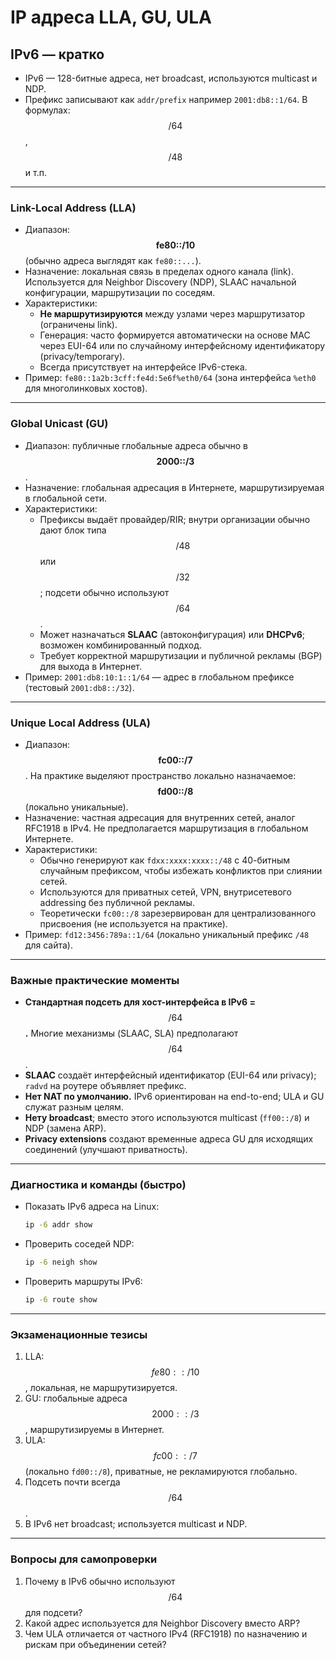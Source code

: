 # IP адреса LLA, GU, ULA

## IPv6 — кратко

* IPv6 — 128-битные адреса, нет broadcast, используются multicast и NDP.
* Префикс записывают как `addr/prefix` например `2001:db8::1/64`. В формулах: $$/64$$, $$/48$$ и т.п.

***

### Link-Local Address (LLA)

* Диапазон: $$\textbf{fe80::/10}$$ (обычно адреса выглядят как `fe80::...`).
* Назначение: локальная связь в пределах одного канала (link). Используется для Neighbor Discovery (NDP), SLAAC начальной конфигурации, маршрутизации по соседям.
* Характеристики:
  * **Не маршрутизируются** между узлами через маршрутизатор (ограничены link).
  * Генерация: часто формируется автоматически на основе MAC через EUI-64 или по случайному интерфейсному идентификатору (privacy/temporary).
  * Всегда присутствует на интерфейсе IPv6-стека.
* Пример: `fe80::1a2b:3cff:fe4d:5e6f%eth0/64` (зона интерфейса `%eth0` для многолинковых хостов).

***

### Global Unicast (GU)

* Диапазон: публичные глобальные адреса обычно в $$\textbf{2000::/3}$$.
* Назначение: глобальная адресация в Интернете, маршрутизируемая в глобальной сети.
* Характеристики:
  * Префиксы выдаёт провайдер/RIR; внутри организации обычно дают блок типа $$/48$$ или $$/32$$; подсети обычно используют $$/64$$.
  * Может назначаться **SLAAC** (автоконфигурация) или **DHCPv6**; возможен комбинированный подход.
  * Требует корректной маршрутизации и публичной рекламы (BGP) для выхода в Интернет.
* Пример: `2001:db8:10:1::1/64` — адрес в глобальном префиксе (тестовый `2001:db8::/32`).

***

### Unique Local Address (ULA)

* Диапазон: $$\textbf{fc00::/7}$$. На практике выделяют пространство локально назначаемое: $$\textbf{fd00::/8}$$ (локально уникальные).
* Назначение: частная адресация для внутренних сетей, аналог RFC1918 в IPv4. Не предполагается маршрутизация в глобальном Интернете.
* Характеристики:
  * Обычно генерируют как `fdxx:xxxx:xxxx::/48` с 40-битным случайным префиксом, чтобы избежать конфликтов при слиянии сетей.
  * Используются для приватных сетей, VPN, внутрисетевого addressing без публичной рекламы.
  * Теоретически `fc00::/8` зарезервирован для централизованного присвоения (не используется на практике).
* Пример: `fd12:3456:789a::1/64` (локально уникальный префикс `/48` для сайта).

***

### Важные практические моменты

* **Стандартная подсеть для хост-интерфейса в IPv6 =** $$/64$$**.** Многие механизмы (SLAAC, SLA) предполагают $$/64$$.
* **SLAAC** создаёт интерфейсный идентификатор (EUI-64 или privacy); `radvd` на роутере объявляет префикс.
* **Нет NAT по умолчанию.** IPv6 ориентирован на end-to-end; ULA и GU служат разным целям.
* **Нету broadcast**; вместо этого используются multicast (`ff00::/8`) и NDP (замена ARP).
* **Privacy extensions** создают временные адреса GU для исходящих соединений (улучшают приватность).

***

### Диагностика и команды (быстро)

*   Показать IPv6 адреса на Linux:

    ```bash
    ip -6 addr show
    ```
*   Проверить соседей NDP:

    ```bash
    ip -6 neigh show
    ```
*   Проверить маршруты IPv6:

    ```bash
    ip -6 route show
    ```

***

### Экзаменационные тезисы

1. LLA: $$fe80::/10$$, локальная, не маршрутизируется.
2. GU: глобальные адреса $$2000::/3$$, маршрутизируемы в Интернет.
3. ULA: $$fc00::/7$$ (локально `fd00::/8`), приватные, не рекламируются глобально.
4. Подсеть почти всегда $$/64$$.
5. В IPv6 нет broadcast; используется multicast и NDP.

***

### Вопросы для самопроверки

1. Почему в IPv6 обычно используют $$/64$$ для подсети?
2. Какой адрес используется для Neighbor Discovery вместо ARP?
3. Чем ULA отличается от частного IPv4 (RFC1918) по назначению и рискам при объединении сетей?
